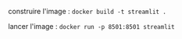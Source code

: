 
construire l'image : ```docker build -t streamlit .```

lancer l'image :
```docker run -p 8501:8501 streamlit```